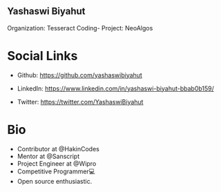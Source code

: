 ## Yashaswi Biyahut

Organization: Tesseract Coding- Project: NeoAlgos

# Social Links

- Github: https://github.com/yashaswibiyahut

- LinkedIn: https://www.linkedin.com/in/yashaswi-biyahut-bbab0b159/

- Twitter: https://twitter.com/YashaswiBiyahut

# Bio

- Contributor at @HakinCodes
- Mentor at @Sanscript
- Project Engineer at @Wipro 
- Competitive Programmer💻
- Open source enthusiastic.

